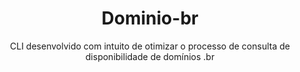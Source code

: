 <div align="center">

# Dominio-br 
CLI desenvolvido com intuito de otimizar o processo de consulta de disponibilidade de domínios .br

</div>
